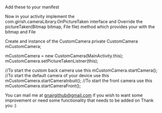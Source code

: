 Add these to your manifest
<uses-sdk
    android:minSdkVersion="10"
    android:targetSdkVersion="10" />
<uses-features android:name="android.hardware.camera"/>
<uses-permission android:name="android.permission.CAMERA"/>	
<uses-permission android:name="android.permission.WRITE_EXTERNAL_STORAGE" />
<uses-permission android:name="android.permission.READ_EXTERNAL_STORAGE" />
	
<activity android:name="com.girish.cameraLibrary.CameraClass"></activity>

Now in your activity implement the com.girish.cameraLibrary.OnPictureTaken interface and Override the pictureTaken(Bitmap bitmap, File file) method which provides your with the bitmap and File 

Create and instance of the CustomCamera
private CustomCamera mCustomCamera;

mCustomCamera = new CustomCamera(MainActivity.this);
mCustomCamera.setPictureTakenListner(this);

//To start the custom back camera use this
mCustomCamera.startCamera();
//To start the default camera of your device use this
mCustomCamera.startCameraInbuit();
//To start the front camera use this
mCustomCamera.startCameraFront();


You can mail me at gnairgithub@gmail.com if you wish to want some improvement or need some functionality that needs to be added on
Thank you
:)
